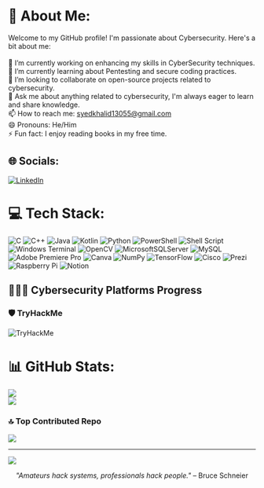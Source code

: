 # 💫 About Me:
Welcome to my GitHub profile! I'm passionate about Cybersecurity. Here's a bit about me:<br><br>🔭 I’m currently working on enhancing my skills in CyberSecurity techniques.<br>🌱 I’m currently learning about Pentesting and secure coding practices.<br>👯 I’m looking to collaborate on open-source projects related to cybersecurity.<br>💬 Ask me about anything related to cybersecurity, I'm always eager to learn and share knowledge.<br>📫 How to reach me: syedkhalid13055@gmail.com<br>😄 Pronouns: He/Him<br>⚡ Fun fact: I enjoy reading books in my free time.


## 🌐 Socials:
[![LinkedIn](https://img.shields.io/badge/LinkedIn-%230077B5.svg?logo=linkedin&logoColor=white)](https://linkedin.com/in/sktr13055) 

# 💻 Tech Stack:
![C](https://img.shields.io/badge/c-%2300599C.svg?style=flat&logo=c&logoColor=white) ![C++](https://img.shields.io/badge/c++-%2300599C.svg?style=flat&logo=c%2B%2B&logoColor=white) ![Java](https://img.shields.io/badge/java-%23ED8B00.svg?style=flat&logo=openjdk&logoColor=white) ![Kotlin](https://img.shields.io/badge/kotlin-%237F52FF.svg?style=flat&logo=kotlin&logoColor=white) ![Python](https://img.shields.io/badge/python-3670A0?style=flat&logo=python&logoColor=ffdd54) ![PowerShell](https://img.shields.io/badge/PowerShell-%235391FE.svg?style=flat&logo=powershell&logoColor=white) ![Shell Script](https://img.shields.io/badge/shell_script-%23121011.svg?style=flat&logo=gnu-bash&logoColor=white) ![Windows Terminal](https://img.shields.io/badge/Windows%20Terminal-%234D4D4D.svg?style=flat&logo=windows-terminal&logoColor=white)  ![OpenCV](https://img.shields.io/badge/opencv-%23white.svg?style=flat&logo=opencv&logoColor=white) ![MicrosoftSQLServer](https://img.shields.io/badge/Microsoft%20SQL%20Server-CC2927?style=flat&logo=microsoft%20sql%20server&logoColor=white) ![MySQL](https://img.shields.io/badge/mysql-4479A1.svg?style=flat&logo=mysql&logoColor=white) ![Adobe Premiere Pro](https://img.shields.io/badge/Adobe%20Premiere%20Pro-9999FF.svg?style=flat&logo=Adobe%20Premiere%20Pro&logoColor=white) ![Canva](https://img.shields.io/badge/Canva-%2300C4CC.svg?style=flat&logo=Canva&logoColor=white) ![NumPy](https://img.shields.io/badge/numpy-%23013243.svg?style=flat&logo=numpy&logoColor=white) ![TensorFlow](https://img.shields.io/badge/TensorFlow-%23FF6F00.svg?style=flat&logo=TensorFlow&logoColor=white) ![Cisco](https://img.shields.io/badge/cisco-%23049fd9.svg?style=flat&logo=cisco&logoColor=black) ![Prezi](https://img.shields.io/badge/Prezi-%23000000.svg?style=flat&logo=Prezi&logoColor=white) ![Raspberry Pi](https://img.shields.io/badge/-RaspberryPi-C51A4A?style=flat&logo=Raspberry-Pi) ![Notion](https://img.shields.io/badge/Notion-%23000000.svg?style=flat&logo=notion&logoColor=white)
## 👨🏻‍💻 Cybersecurity Platforms Progress

### 🛡️ TryHackMe
![TryHackMe](https://tryhackme-badges.s3.amazonaws.com/3xtr3me.png)

# 📊 GitHub Stats:
![](https://github-readme-streak-stats.herokuapp.com/?user=SKTR13055&theme=dark&hide_border=false)<br/>
![](https://github-readme-stats.vercel.app/api/top-langs/?username=SKTR13055&theme=dark&hide_border=false&include_all_commits=true&count_private=true&layout=compact)


### 🔝 Top Contributed Repo
![](https://github-contributor-stats.vercel.app/api?username=SKTR13055&limit=5&theme=dark&combine_all_yearly_contributions=true)

---
[![](https://visitcount.itsvg.in/api?id=SKTR13055&icon=5&color=3)](https://visitcount.itsvg.in)

<p align="center"><i>"Amateurs hack systems, professionals hack people."</i> – Bruce Schneier</p>








<!-- Proudly created with GPRM ( https://gprm.itsvg.in ) -->
